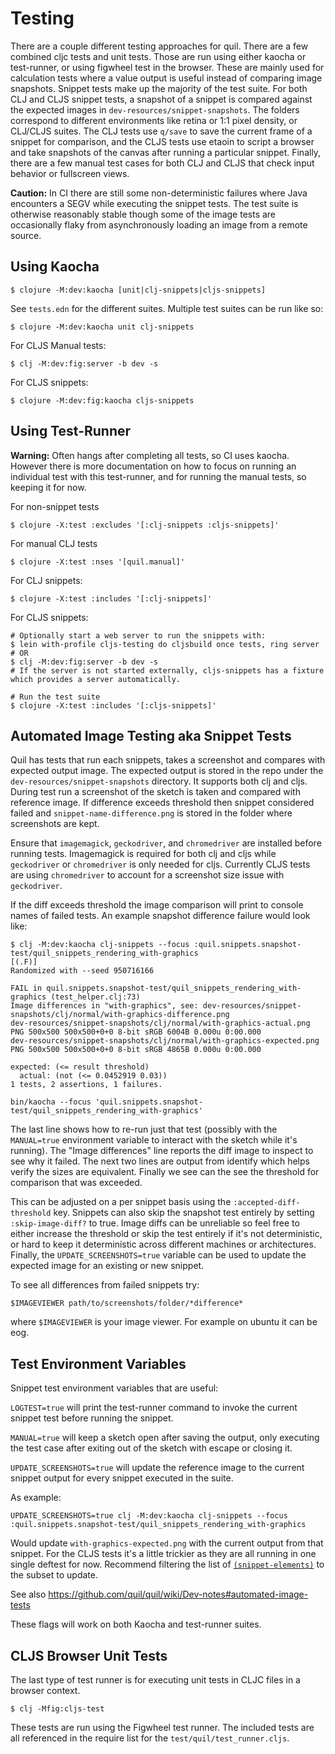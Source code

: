 # Testing

There are a couple different testing approaches for quil. There are a few combined cljc tests and unit tests. Those are run using either kaocha or test-runner, or using figwheel test in the browser. These are mainly used for calculation tests where a value output is useful instead of comparing image snapshots. Snippet tests make up the majority of the test suite. For both CLJ and CLJS snippet tests, a snapshot of a snippet is compared against the expected images in `dev-resources/snippet-snapshots`. The folders correspond to different environments like retina or 1:1 pixel density, or CLJ/CLJS suites. The CLJ tests use `q/save` to save the current frame of a snippet for comparison, and the CLJS tests use etaoin to script a browser and take snapshots of the canvas after running a particular snippet. Finally, there are a few manual test cases for both CLJ and CLJS that check input behavior or fullscreen views.

**Caution:** In CI there are still some non-deterministic failures where Java encounters a SEGV while executing the snippet tests. The test suite is otherwise reasonably stable though some of the image tests are occasionally flaky from asynchronously loading an image from a remote source.

## Using Kaocha

```
$ clojure -M:dev:kaocha [unit|clj-snippets|cljs-snippets]
```

See `tests.edn` for the different suites. Multiple test suites can be run like so:

```
$ clojure -M:dev:kaocha unit clj-snippets
```

For CLJS Manual tests:
```
$ clj -M:dev:fig:server -b dev -s
```

For CLJS snippets:
```
$ clojure -M:dev:fig:kaocha cljs-snippets
```

## Using Test-Runner

**Warning:** Often hangs after completing all tests, so CI uses kaocha. However there is more documentation on how to focus on running an individual test with this test-runner, and for running the manual tests, so keeping it for now. 

For non-snippet tests
```
$ clojure -X:test :excludes '[:clj-snippets :cljs-snippets]'
```

For manual CLJ tests
```
$ clojure -X:test :nses '[quil.manual]'
```

For CLJ snippets:

```
$ clojure -X:test :includes '[:clj-snippets]'
```

For CLJS snippets:
```
# Optionally start a web server to run the snippets with:
$ lein with-profile cljs-testing do cljsbuild once tests, ring server
# OR
$ clj -M:dev:fig:server -b dev -s
# If the server is not started externally, cljs-snippets has a fixture which provides a server automatically.

# Run the test suite
$ clojure -X:test :includes '[:cljs-snippets]'
```

## Automated Image Testing aka Snippet Tests

Quil has tests that run each snippets, takes a screenshot and compares with expected output image. The expected output is stored in the repo under the `dev-resources/snippet-snapshots` directory. It supports both clj and cljs. During test run a screenshot of the sketch is taken and compared with reference image. If difference exceeds threshold then snippet considered failed and `snippet-name-difference.png` is stored in the folder where screenshots are kept.

Ensure that `imagemagick`, `geckodriver`, and `chromedriver` are installed before running tests. Imagemagick is required for both clj and cljs while `geckodriver` or `chromedriver` is only needed for cljs. Currently CLJS tests are using `chromedriver` to account for a screenshot size issue with `geckodriver`.

If the diff exceeds threshold the image comparison will print to console names of failed tests. An example snapshot difference failure would look like:

```
$ clj -M:dev:kaocha clj-snippets --focus :quil.snippets.snapshot-test/quil_snippets_rendering_with-graphics
[(.F)]
Randomized with --seed 950716166

FAIL in quil.snippets.snapshot-test/quil_snippets_rendering_with-graphics (test_helper.clj:73)
Image differences in "with-graphics", see: dev-resources/snippet-snapshots/clj/normal/with-graphics-difference.png
dev-resources/snippet-snapshots/clj/normal/with-graphics-actual.png PNG 500x500 500x500+0+0 8-bit sRGB 6004B 0.000u 0:00.000
dev-resources/snippet-snapshots/clj/normal/with-graphics-expected.png PNG 500x500 500x500+0+0 8-bit sRGB 4865B 0.000u 0:00.000

expected: (<= result threshold)
  actual: (not (<= 0.0452919 0.03))
1 tests, 2 assertions, 1 failures.

bin/kaocha --focus 'quil.snippets.snapshot-test/quil_snippets_rendering_with-graphics'
```

The last line shows how to re-run just that test (possibly with the `MANUAL=true` environment variable to interact with the sketch while it's running). The "Image differences" line reports the diff image to inspect to see why it failed. The next two lines are output from identify which helps verify the sizes are equivalent. Finally we see can the see the threshold for comparison that was exceeded.

This can be adjusted on a per snippet basis using the `:accepted-diff-threshold` key. Snippets can also skip the snapshot test entirely by setting `:skip-image-diff?` to true. Image diffs can be unreliable so feel free to either increase the threshold or skip the test entirely if it's not deterministic, or hard to keep it deterministic across different machines or architectures. Finally, the `UPDATE_SCREENSHOTS=true` variable can be used to update the expected image for an existing or new snippet.

To see all differences from failed snippets try:

```
$IMAGEVIEWER path/to/screenshots/folder/*difference*
```

where `$IMAGEVIEWER` is your image viewer. For example on ubuntu it can be eog.

## Test Environment Variables

Snippet test environment variables that are useful:

`LOGTEST=true` will print the test-runner command to invoke the current snippet test before running the snippet.

`MANUAL=true` will keep a sketch open after saving the output, only executing the test case after exiting out of the sketch with escape or closing it.

`UPDATE_SCREENSHOTS=true` will update the reference image to the current snippet output for every snippet executed in the suite.

As example:
```
UPDATE_SCREENSHOTS=true clj -M:dev:kaocha clj-snippets --focus :quil.snippets.snapshot-test/quil_snippets_rendering_with-graphics
```
Would update `with-graphics-expected.png` with the current output from that snippet. For the CLJS tests it's a little trickier as they are all running in one single deftest for now. Recommend filtering the list of [`(snippet-elements)`](https://github.com/quil/quil/blob/master/test/quil/snippets/browser_snapshot_test.clj) to the subset to update.

See also https://github.com/quil/quil/wiki/Dev-notes#automated-image-tests

These flags will work on both Kaocha and test-runner suites.

## CLJS Browser Unit Tests

The last type of test runner is for executing unit tests in CLJC files in a browser context. 

```
$ clj -Mfig:cljs-test
```

These tests are run using the Figwheel test runner. The included tests are all
referenced in the require list for the `test/quil/test_runner.cljs`.
